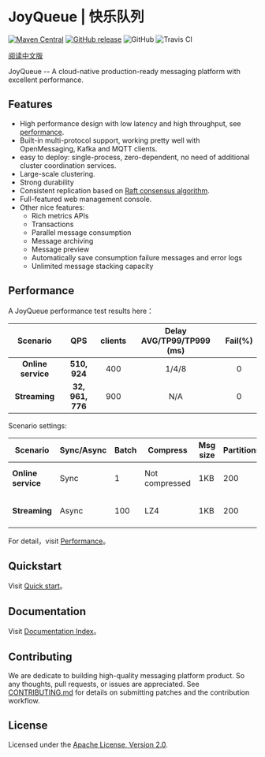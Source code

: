 # JoyQueue | 快乐队列

[![Maven Central](https://img.shields.io/maven-central/v/org.joyqueue/joyqueue-client?color=brightgreen)](https://search.maven.org/search?q=org.joyqueue)
[![GitHub release](https://img.shields.io/badge/release-download-orange.svg)](https://github.com/chubaostream/joyqueue/releases)
![GitHub](https://img.shields.io/github/license/chubaostream/joyqueue)
![Travis CI](https://travis-ci.com/chubaostream/joyqueue.svg?branch=master)


[阅读中文版](docs/cn/README.md)

JoyQueue -- A cloud-native production-ready messaging platform with excellent performance. 

## Features

* High performance design with low latency and high throughput, see [performance](#Performance).
* Built-in multi-protocol support, working pretty well with OpenMessaging, Kafka and MQTT clients.
* easy to deploy: single-process, zero-dependent, no need of additional cluster coordination services.
* Large-scale clustering.
* Strong durability
* Consistent replication based on [Raft consensus algorithm](https://raft.github.io/).
* Full-featured web management console.
* Other nice features:
  * Rich metrics APIs
  * Transactions
  * Parallel message consumption
  * Message archiving
  * Message preview
  * Automatically save consumption failure messages and error logs
  * Unlimited message stacking capacity

## Performance

A JoyQueue performance test results here：

| Scenario | QPS | clients | Delay AVG/TP99/TP999 (ms) | Fail(%)
| :----:| :----:|:----: |:----: |:----:|
|**Online service**| **510, 924** | 400| 1/4/8 | 0
|**Streaming** | **32, 961, 776** | 900 | N/A | 0

Scenario settings:

Scenario | Sync/Async | Batch | Compress | Msg size | Partitions | Client SDK
-- | -- | -- | -- | -- | -- | --
**Online service** | Sync | 1 | Not compressed | 1KB | 200 | joyqueue-client-4.1.0
**Streaming** | Async | 100 | LZ4 | 1KB | 200 | kafka-clients-2.1.1

For detail，visit [Performance](./docs/cn/performance.md)。

## Quickstart

Visit [Quick start](./docs/cn/quickstart.md)。

## Documentation

Visit [Documentation Index](./docs/cn/index.md)。

## Contributing

We are dedicate to building high-quality messaging platform product. So any thoughts, pull requests, or issues are appreciated.
See [CONTRIBUTING.md](CONTRIBUTING.md) for details on submitting patches and the contribution workflow.

## License

Licensed under the [Apache License, Version 2.0](https://www.apache.org/licenses/LICENSE-2.0).
